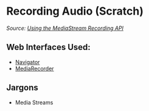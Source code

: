 # Recording Audio (Scratch)

_Source: [Using the MediaStream Recording API
](https://developer.mozilla.org/en-US/docs/Web/API/MediaStream_Recording_API/Using_the_MediaStream_Recording_API)_

## Web Interfaces Used:
* [Navigator](https://developer.mozilla.org/en-US/docs/Web/API/Navigator)
* [MediaRecorder](https://developer.mozilla.org/en-US/docs/Web/API/MediaRecorder)

## Jargons

* Media Streams
